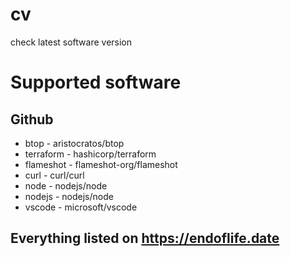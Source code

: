 # cv
check latest software version

# Supported software

## Github

* btop - aristocratos/btop 
* terraform - hashicorp/terraform
* flameshot - flameshot-org/flameshot
* curl - curl/curl
* node - nodejs/node
* nodejs - nodejs/node
* vscode - microsoft/vscode

## Everything listed on https://endoflife.date